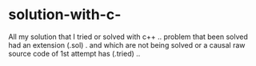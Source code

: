 # solution-with-c-
All my solution that I tried or solved with c++ .. problem that been solved had an extension (.sol) . and which are not being solved or a causal raw source code of 1st attempt has (.tried) ..
